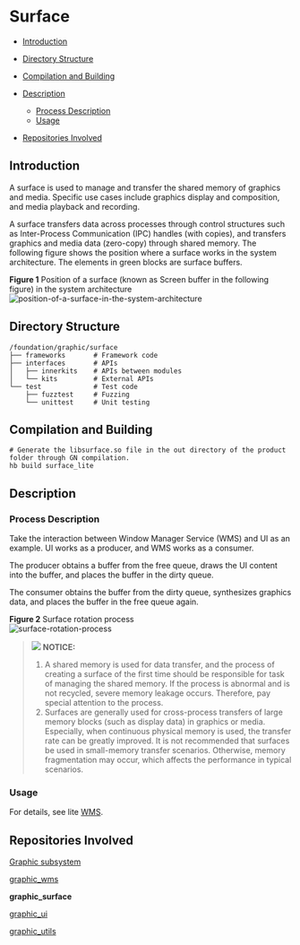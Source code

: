 # Surface<a name="EN-US_TOPIC_0000001078362030"></a>

-   [Introduction](#section11660541593)
-   [Directory Structure](#section161941989596)
-   [Compilation and Building](#section137768191623)
-   [Description](#section1312121216216)
    -   [Process Description](#section1551164914237)
    -   [Usage](#section129654513264)

-   [Repositories Involved](#section1371113476307)

## Introduction<a name="section11660541593"></a>

A surface is used to manage and transfer the shared memory of graphics and media. Specific use cases include graphics display and composition, and media playback and recording.

A surface transfers data across processes through control structures such as Inter-Process Communication \(IPC\) handles \(with copies\), and transfers graphics and media data \(zero-copy\) through shared memory. The following figure shows the position where a surface works in the system architecture. The elements in green blocks are surface buffers.

**Figure  1**  Position of a surface (known as Screen buffer in the following figure) in the system architecture<a name="fig584223343312"></a>  
![](figures/position-of-a-surface-in-the-system-architecture.png "position-of-a-surface-in-the-system-architecture")

## Directory Structure<a name="section161941989596"></a>

```
/foundation/graphic/surface
├── frameworks       # Framework code
├── interfaces       # APIs
│   ├── innerkits    # APIs between modules
│   └── kits         # External APIs
└── test             # Test code
    ├── fuzztest     # Fuzzing
    └── unittest     # Unit testing
```

## Compilation and Building<a name="section137768191623"></a>

```
# Generate the libsurface.so file in the out directory of the product folder through GN compilation.
hb build surface_lite
```

## Description<a name="section1312121216216"></a>

### Process Description<a name="section1551164914237"></a>

Take the interaction between Window Manager Service \(WMS\) and UI as an example. UI works as a producer, and WMS works as a consumer.

The producer obtains a buffer from the free queue, draws the UI content into the buffer, and places the buffer in the dirty queue.

The consumer obtains the buffer from the dirty queue, synthesizes graphics data, and places the buffer in the free queue again.

**Figure  2**  Surface rotation process<a name="fig126141128261"></a>  
![](figures/surface-rotation-process.png "surface-rotation-process")

>![](figures/icon-notice.gif) **NOTICE:** 
>1.  A shared memory is used for data transfer, and the process of creating a surface of the first time should be responsible for task of managing the shared memory. If the process is abnormal and is not recycled, severe memory leakage occurs. Therefore, pay special attention to the process.
>2.  Surfaces are generally used for cross-process transfers of large memory blocks \(such as display data\) in graphics or media. Especially, when continuous physical memory is used, the transfer rate can be greatly improved. It is not recommended that surfaces be used in small-memory transfer scenarios. Otherwise, memory fragmentation may occur, which affects the performance in typical scenarios.

### Usage<a name="section129654513264"></a>

For details, see lite  [WMS](https://gitee.com/openharmony/graphic_wms/blob/master/README.md).

## Repositories Involved<a name="section1371113476307"></a>

[Graphic subsystem](https://gitee.com/openharmony/docs/blob/master/en/readme/graphics.md)

[graphic_wms](https://gitee.com/openharmony/graphic_wms/blob/master/README.md)

**graphic_surface**

[graphic_ui](https://gitee.com/openharmony/graphic_ui/blob/master/README.md)

[graphic_utils](https://gitee.com/openharmony/graphic_utils/blob/master/README.md)